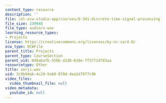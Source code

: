 ```yaml
---
content_type: resource
description: ''
file: /ol-ocw-studio-app/courses/6-341-discrete-time-signal-processing-fall-2005/3c9b94ab4c295e68870ddaa1d7977c96_uorji.wav
file_size: 239948
file_type: audio/x-wav
learning_resource_types:
- Projects
license: https://creativecommons.org/licenses/by-nc-sa/4.0/
ocw_type: OCWFile
parent_title: Projects
parent_type: CourseSection
parent_uid: 0d6abafb-55bb-d2d0-610e-ff377147d3aa
resourcetype: Other
title: uorji.wav
uid: 3c9b94ab-4c29-5e68-870d-daa1d7977c96
video_files:
  video_thumbnail_file: null
video_metadata:
  youtube_id: null
---
```

